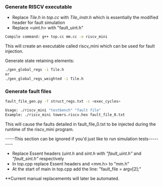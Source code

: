 ### Generate RISCV executable

* Replace *Tile.h* in *top.cc* with *Tile_instr.h* which is essentially the modified header for fault simulation
* Replace <uint.h> with "fault_uint.h"


```bash
Compile command: g++ top.cc mm.cc -o riscv_mini
```

This will create an executable called riscv_mini which can be used for fault injection.

Generate state retaining elements: 
```bash 
./gen_global_regs -i Tile.h
or 
./gen_global_regs_weighted -i Tile.h
```
### Generate fault files
```bash
fault_file_gen.py -f struct_regs.txt -c <exec_cycles>
```
```bash
Usage: ./riscv_mini "testbench" "fault file"
Example: ./riscv_mini towers.riscv.hex fault_file_0.txt
```


This will cause the faults detailed in fault_file_0.txt to be injected during the runtime of the riscv_mini program.

-----This section can be ignored if you'd just like to run simulation tests---------
* Replace Essent headers (*uint.h* and *sint.h* with *"fault_uint.h"* and *"fault_sint.h"* respectively
* In top.cpp replace Essent headers and <mm.h> to "mm.h"
* At the start of main in top.cpp add the line: "fault_file = argv[2];"


**Current manual replacememts will later be automated.
